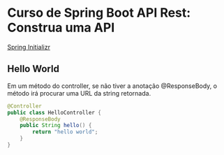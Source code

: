 # Curso de Spring Boot API Rest: Construa uma API

[Spring Initializr](https://start.spring.io/)
## Hello World  
Em um método do controller, se não tiver a anotação @ResponseBody, o método irá procurar uma URL da string retornada.  
```java  
@Controller
public class HelloController {  
	@ResponseBody  
	public String hello() {  
		return "hello world";  
	}  
}  
```